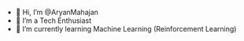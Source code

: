 - 👋 Hi, I’m @AryanMahajan
- 👀 I’m a Tech Enthusiast
- 🌱 I’m currently learning Machine Learning (Reinforcement Learning)

